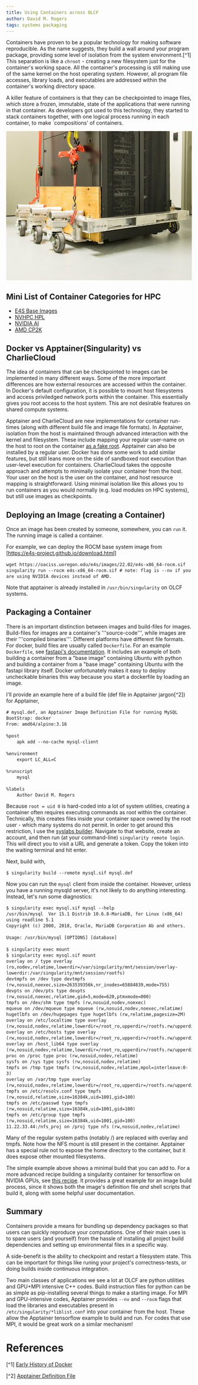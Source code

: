```yaml
---
title: Using Containers across OLCF
author: David M. Rogers
tags: systems packaging
---
```


Containers have proven to be a popular technology for making software reproducible.  As the name suggests, they build a wall around your program package, providing some level of isolation from the system environment.[^1]  This separation is like a `chroot` - creating a new filesystem just for the container's working space.  All the container's processing is still making use of the same kernel on the host operating system.  However, all program file accesses, library loads, and executables are addressed within the container's working directory space.

A killer feature of containers is that they can be checkpointed to image files, which store a frozen, immutable, state of the applications that were running in that container.  As developers got used to this technology, they started to stack containers together, with one logical process running in each container, to make `compositions' of containers.

![Custom-designed crate moving a million dollar storage cabinet attached to OLCF Titan](/images/MovingEquipmentM.jpg)

## Mini List of Container Categories for HPC

* [E4S Base Images](https://e4s-project.github.io/download.html)
* [NVHPC HPL](https://catalog.ngc.nvidia.com/orgs/nvidia/containers/nvhpc)
* [NVIDIA AI](https://developer.nvidia.com/ai-hpc-containers)
* [AMD CP2K](https://www.amd.com/en/technologies/infinity-hub/cp2k)


## Docker vs Apptainer(Singularity) vs CharlieCloud

The idea of containers that can be checkpointed to images can be implemented in many different ways.  Some of the more important differences are how external resources are accessed within the container.  In Docker's default configuration, it is possible to mount host filesystems and access priviledged network ports within the container.  This essentially gives you root access to the host system.  This are not desirable features on shared compute systems.

Apptainer and CharlieCloud are new implementations for container run-times (along with different build file and image file formats).
In Apptainer, isolation from the host is maintained through advanced interaction with the kernel and filesystem.  These include mapping your regular user-name on the host to root on the container [as a fake root](https://sylabs.io/guides/3.7/admin-guide/user_namespace.html).  Apptainer can also be installed by a regular user.  Docker has done some work to add similar features, but still leans more on the side of sandboxed root execution than user-level execution for containers.
CharlieCloud takes the opposite approach and attempts to minimally isolate your container from the host.  Your user on the host is the user on the container, and host resource mapping is straightforward.  Using minimal isolation like this allows you to run containers as you would normally (e.g. load modules on HPC systems), but still use images as checkpoints.


## Deploying an Image (creating a Container)

Once an image has been created by someone, somewhere, you can `run` it. 
The running image is called a container.

For example, we can deploy the ROCM base system image from [https://e4s-project.github.io/download.html]

    wget https://oaciss.uoregon.edu/e4s/images/22.02/e4s-x86_64-rocm.sif
    singularity run --rocm e4s-x86_64-rocm.sif # note: flag is --nv if you are using NVIDIA devices instead of AMD.

Note that apptainer is already installed in `/usr/bin/singularity` on OLCF systems.

## Packaging a Container

There is an important distinction between images and build-files for images.  Build-files for images are a container's '''source-code''', while images are their '''compiled binaries'''.  Different platforms have different file formats.  For docker, build files are usually called `Dockerfile`.  For an example `Dockerfile`, see [fastapi's documentation](https://fastapi.tiangolo.com/deployment/docker/).  It includes an example of both building a container from a "base image" containing Ubuntu with python and building a container from a "base image" containing Ubuntu with the fastapi library itself.  Docker unfortunately makes it easy to deploy uncheckable binaries this way because you start a dockerfile by loading an image.

I'll provide an example here of a build file (def file in Apptainer jargon[^2]) for Apptainer,

```
# mysql.def, an Apptainer Image Definition File for running MySQL
BootStrap: docker
From: amd64/alpine:3.16

%post
    apk add --no-cache mysql-client

%environment
    export LC_ALL=C

%runscript
    mysql

%labels
    Author David M. Rogers
```

Because `root = uid 0` is hard-coded into a lot of system utilities, creating a container often requires executing commands as root within the container.  Technically, this creates files inside your container space owned by the root user - which many systems do not permit.  In order to get around this restriction, I use the [syslabs builder](https://cloud.sylabs.io/builder).  Navigate to that website, create an account, and then run (at your command-line) `singularity remote login`.  This will direct you to visit a URL and generate a token.  Copy the token into the waiting terminal and hit enter.

Next, build with,

    $ singularity build --remote mysql.sif mysql.def 

Now you can run the `mysql` client from inside the container.  However, unless you have a running mysqld server, it's not likely
to do anything interesting.  Instead, let's run some diagnostics:

    $ singularity exec mysql.sif mysql --help
    /usr/bin/mysql  Ver 15.1 Distrib 10.6.8-MariaDB, for Linux (x86_64) using readline 5.1
    Copyright (c) 2000, 2018, Oracle, MariaDB Corporation Ab and others.

    Usage: /usr/bin/mysql [OPTIONS] [database]

    $ singularity exec mount
    $ singularity exec mysql.sif mount
    overlay on / type overlay (ro,nodev,relatime,lowerdir=/var/singularity/mnt/session/overlay-lowerdir:/var/singularity/mnt/session/rootfs)
    devtmpfs on /dev type devtmpfs (rw,nosuid,noexec,size=263539356k,nr_inodes=65884839,mode=755)
    devpts on /dev/pts type devpts (rw,nosuid,noexec,relatime,gid=5,mode=620,ptmxmode=000)
    tmpfs on /dev/shm type tmpfs (rw,nosuid,nodev,noexec)
    mqueue on /dev/mqueue type mqueue (rw,nosuid,nodev,noexec,relatime)
    hugetlbfs on /dev/hugepages type hugetlbfs (rw,relatime,pagesize=2M)
    overlay on /etc/localtime type overlay (rw,nosuid,nodev,relatime,lowerdir=/root_ro,upperdir=/rootfs.rw/upperdir,workdir=/rootfs.rw/work)
    overlay on /etc/hosts type overlay (rw,nosuid,nodev,relatime,lowerdir=/root_ro,upperdir=/rootfs.rw/upperdir,workdir=/rootfs.rw/work)
    overlay on /host_lib64 type overlay (rw,nosuid,nodev,relatime,lowerdir=/root_ro,upperdir=/rootfs.rw/upperdir,workdir=/rootfs.rw/work)
    proc on /proc type proc (rw,nosuid,nodev,relatime)
    sysfs on /sys type sysfs (rw,nosuid,nodev,relatime)
    tmpfs on /tmp type tmpfs (rw,nosuid,nodev,relatime,mpol=interleave:0-3)
    overlay on /var/tmp type overlay (rw,nosuid,nodev,relatime,lowerdir=/root_ro,upperdir=/rootfs.rw/upperdir,workdir=/rootfs.rw/work)
    tmpfs on /etc/resolv.conf type tmpfs (rw,nosuid,relatime,size=16384k,uid=1001,gid=100)
    tmpfs on /etc/passwd type tmpfs (rw,nosuid,relatime,size=16384k,uid=1001,gid=100)
    tmpfs on /etc/group type tmpfs (rw,nosuid,relatime,size=16384k,uid=1001,gid=100)
    11.22.33.44:/nfs_proj on /proj type nfs (rw,nosuid,nodev,relatime)

Many of the regular system paths (notably /) are replaced with overlay and tmpfs.
Note how the NFS mount is still present in the container.
Apptainer has a special rule not to expose the home directory to the container,
but it does expose other mounted filesystems.


The simple example above shows a minimal build that you can add to.
For a more advanced recipe building a singularity container for tensorflow on NVIDIA GPUs,
see [this recipe](https://github.com/jdongca2003/Tensorflow-singularity-container-with-GPU-support).
It provides a great example for an image build process, since it shows both the image's definition
file _and_ shell scripts that build it, along with some helpful user documentation.


## Summary

Containers provide a means for bundling up dependency packages so that users can quickly reproduce your computations.
One of their main uses is to spare users (and yourself) from the hassle of installing all project build dependencies
and setting up environmental files in a specific way.

A side-benefit is the ability to checkpoint and restart a filesystem state.  This can be important for
things like runing your project's correctness-tests, or doing builds inside continuous integration.

Two main classes of applications we see a lot at OLCF are python utilities and GPU+MPI intensive C++ codes.
Build instruction files for python can be as simple as pip-installing several things to make
a starting image.  For MPI and GPU-intensive codes, Apptainer provides `--nv` and `--rocm` flags
that load the libraries and executables present in `/etc/singularity/*liblist.conf` into your container
from the host.  These allow the Apptainer tensorflow example to build and run.  For codes that use MPI,
it would be great work on a similar mechanism!

# References

[^1] [Early History of Docker](https://www.docker.com/blog/5-years-later-docker-come-long-way/)

[^2] [Apptainer Definition File](https://sylabs.io/guides/latest/user-guide/definition_files.html)
